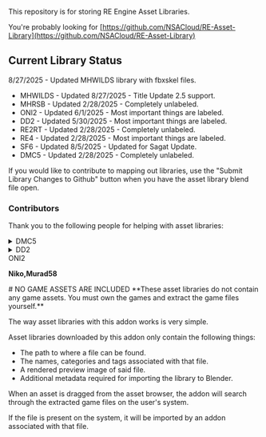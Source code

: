 This repository is for storing RE Engine Asset Libraries.

You're probably looking for [https://github.com/NSACloud/RE-Asset-Library](https://github.com/NSACloud/RE-Asset-Library)

## Current Library Status

8/27/2025 - Updated MHWILDS library with fbxskel files.

* MHWILDS - Updated 8/27/2025 - Title Update 2.5 support.
* MHRSB - Updated 2/28/2025 - Completely unlabeled.
* ONI2 - Updated 6/1/2025 - Most important things are labeled.
* DD2 - Updated 5/30/2025 - Most important things are labeled.
* RE2RT - Updated 2/28/2025 - Completely unlabeled.
* RE4 - Updated 2/28/2025 - Most important things are labeled.
* SF6 - Updated 8/5/2025 - Updated for Sagat Update.
* DMC5 - Updated 2/28/2025 - Completely unlabeled.

If you would like to contribute to mapping out libraries, use the "Submit Library Changes to Github" button when you have the asset library blend file open.

### Contributors</summary>
Thank you to the following people for helping with asset libraries: 
<details>
<summary>DMC5</summary>

**Che, vainiuss1**
    
</details>

<details>
<summary>DD2</summary>

**shadowcookie**
    
</details>
<summary>ONI2</summary>

**Niko,Murad58**
    
</details>
# NO GAME ASSETS ARE INCLUDED
**These asset libraries do not contain any game assets. You must own the games and extract the game files yourself.**

The way asset libraries with this addon works is very simple.

Asset libraries downloaded by this addon only contain the following things:
* The path to where a file can be found.
* The names, categories and tags associated with that file.
* A rendered preview image of said file.
* Additional metadata required for importing the library to Blender.

When an asset is dragged from the asset browser, the addon will search through the extracted game files on the user's system.

If the file is present on the system, it will be imported by an addon associated with that file.